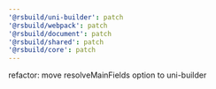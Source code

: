 ```yaml
---
'@rsbuild/uni-builder': patch
'@rsbuild/webpack': patch
'@rsbuild/document': patch
'@rsbuild/shared': patch
'@rsbuild/core': patch
---
```


refactor: move resolveMainFields option to uni-builder
